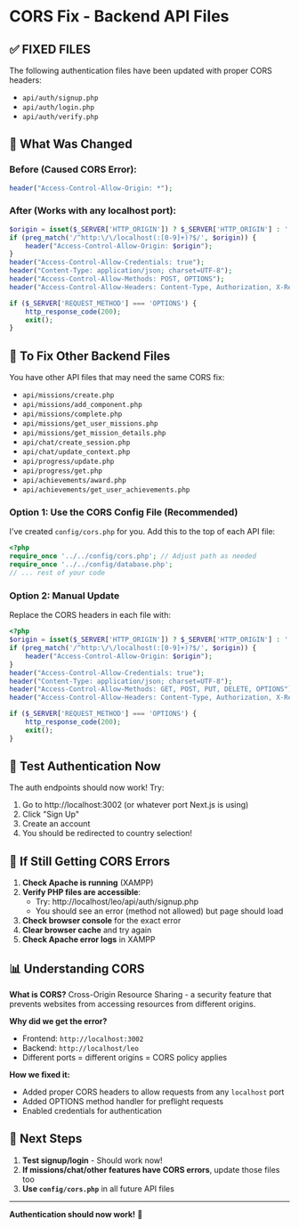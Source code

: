 # CORS Fix - Backend API Files

## ✅ FIXED FILES
The following authentication files have been updated with proper CORS headers:
- `api/auth/signup.php`
- `api/auth/login.php`
- `api/auth/verify.php`

## 🔧 What Was Changed

### Before (Caused CORS Error):
```php
header("Access-Control-Allow-Origin: *");
```

### After (Works with any localhost port):
```php
$origin = isset($_SERVER['HTTP_ORIGIN']) ? $_SERVER['HTTP_ORIGIN'] : '';
if (preg_match('/^http:\/\/localhost(:[0-9]+)?$/', $origin)) {
    header("Access-Control-Allow-Origin: $origin");
}
header("Access-Control-Allow-Credentials: true");
header("Content-Type: application/json; charset=UTF-8");
header("Access-Control-Allow-Methods: POST, OPTIONS");
header("Access-Control-Allow-Headers: Content-Type, Authorization, X-Requested-With");

if ($_SERVER['REQUEST_METHOD'] === 'OPTIONS') {
    http_response_code(200);
    exit();
}
```

## 📝 To Fix Other Backend Files

You have other API files that may need the same CORS fix:
- `api/missions/create.php`
- `api/missions/add_component.php`
- `api/missions/complete.php`
- `api/missions/get_user_missions.php`
- `api/missions/get_mission_details.php`
- `api/chat/create_session.php`
- `api/chat/update_context.php`
- `api/progress/update.php`
- `api/progress/get.php`
- `api/achievements/award.php`
- `api/achievements/get_user_achievements.php`

### Option 1: Use the CORS Config File (Recommended)

I've created `config/cors.php` for you. Add this to the top of each API file:

```php
<?php
require_once '../../config/cors.php'; // Adjust path as needed
require_once '../../config/database.php';
// ... rest of your code
```

### Option 2: Manual Update

Replace the CORS headers in each file with:

```php
<?php
$origin = isset($_SERVER['HTTP_ORIGIN']) ? $_SERVER['HTTP_ORIGIN'] : '';
if (preg_match('/^http:\/\/localhost(:[0-9]+)?$/', $origin)) {
    header("Access-Control-Allow-Origin: $origin");
}
header("Access-Control-Allow-Credentials: true");
header("Content-Type: application/json; charset=UTF-8");
header("Access-Control-Allow-Methods: GET, POST, PUT, DELETE, OPTIONS");
header("Access-Control-Allow-Headers: Content-Type, Authorization, X-Requested-With");

if ($_SERVER['REQUEST_METHOD'] === 'OPTIONS') {
    http_response_code(200);
    exit();
}
```

## 🧪 Test Authentication Now

The auth endpoints should now work! Try:

1. Go to http://localhost:3002 (or whatever port Next.js is using)
2. Click "Sign Up"
3. Create an account
4. You should be redirected to country selection!

## 🐛 If Still Getting CORS Errors

1. **Check Apache is running** (XAMPP)
2. **Verify PHP files are accessible**:
   - Try: http://localhost/leo/api/auth/signup.php
   - You should see an error (method not allowed) but page should load
3. **Check browser console** for the exact error
4. **Clear browser cache** and try again
5. **Check Apache error logs** in XAMPP

## 📊 Understanding CORS

**What is CORS?**
Cross-Origin Resource Sharing - a security feature that prevents websites from accessing resources from different origins.

**Why did we get the error?**
- Frontend: `http://localhost:3002`
- Backend: `http://localhost/leo`
- Different ports = different origins = CORS policy applies

**How we fixed it:**
- Added proper CORS headers to allow requests from any `localhost` port
- Added OPTIONS method handler for preflight requests
- Enabled credentials for authentication

## 🎯 Next Steps

1. **Test signup/login** - Should work now!
2. **If missions/chat/other features have CORS errors**, update those files too
3. **Use `config/cors.php`** in all future API files

---

**Authentication should now work!** 🎉
